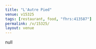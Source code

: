 ```yaml
---
title: "L'Autre Pied"
venue: v15325
tags: [restaurant, food, "fhrs:413587"]
permalink: /v/15325/
layout: venue
---
```

null